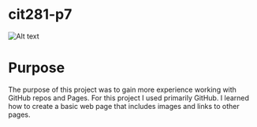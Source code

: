 # cit281-p7

![Alt text](https://github.com/kbash-uo/cit281-p7/assets/170210333/02f5593a-e0f3-4f8d-96ee-c4d9a50343ba)

# Purpose
The purpose of this project was to gain more experience working with GitHub repos and Pages. For this project I used primarily GitHub. I learned how to create a basic web page that includes images and links to other pages. 

